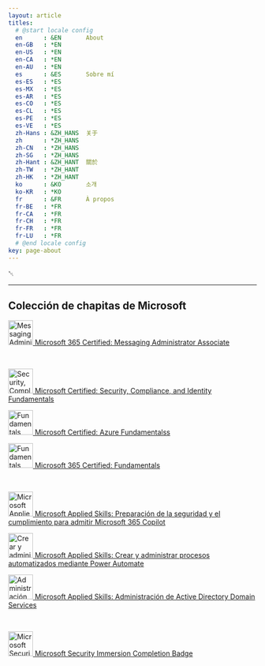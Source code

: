 ```yaml
---
layout: article
titles:
  # @start locale config
  en      : &EN       About
  en-GB   : *EN
  en-US   : *EN
  en-CA   : *EN
  en-AU   : *EN
  es      : &ES       Sobre mí
  es-ES   : *ES
  es-MX   : *ES
  es-AR   : *ES
  es-CO   : *ES
  es-CL   : *ES
  es-PE   : *ES
  es-VE   : *ES
  zh-Hans : &ZH_HANS  关于
  zh      : *ZH_HANS
  zh-CN   : *ZH_HANS
  zh-SG   : *ZH_HANS
  zh-Hant : &ZH_HANT  關於
  zh-TW   : *ZH_HANT
  zh-HK   : *ZH_HANT
  ko      : &KO       소개
  ko-KR   : *KO
  fr      : &FR       À propos
  fr-BE   : *FR
  fr-CA   : *FR
  fr-CH   : *FR
  fr-FR   : *FR
  fr-LU   : *FR
  # @end locale config
key: page-about
---
```


␀

---

## Colección de chapitas de Microsoft




<!-- Microsoft 365 Certified: Messaging Administrator Associate -->
[<img src="https://learn.microsoft.com/media/learn/certification/badges/microsoft-certified-associate-badge.svg" alt="Messaging Administrator Associate" width="50"/> Microsoft 365 Certified: Messaging Administrator Associate](https://learn.microsoft.com/es-es/users/patxianduezarodrigo-9836/credentials/5ae1d4407ee319f2)

<br>

<!-- Microsoft Certified: Security, Compliance, and Identity Fundamentals -->
[<img src="https://learn.microsoft.com/media/learn/certification/badges/microsoft-certified-fundamentals-badge.svg?branch=main" alt="Security, Compliance, and Identity Fundamentals" width="50"/> Microsoft Certified: Security, Compliance, and Identity Fundamentals](https://learn.microsoft.com/es-es/users/patxianduezarodrigo-9836/credentials/a3d9c0c6018c1778)

<!-- Microsoft Certified: Azure Fundamentals -->
[<img src="https://learn.microsoft.com/media/learn/certification/badges/microsoft-certified-fundamentals-badge.svg?branch=main" alt="Fundamentals" width="50"/> Microsoft Certified: Azure Fundamentalss](https://learn.microsoft.com/es-es/users/patxianduezarodrigo-9836/credentials/30ce77bf223a22fd)

<!-- Microsoft 365 Certified: Fundamentals -->
[<img src="https://learn.microsoft.com/media/learn/certification/badges/microsoft-certified-fundamentals-badge.svg?branch=main" alt="Fundamentals" width="50"/> Microsoft 365 Certified: Fundamentals](https://learn.microsoft.com/es-es/users/patxianduezarodrigo-9836/credentials/d6a015181f182ea3)

<br>

<!-- Microsoft Applied Skills: Preparación de la seguridad y el cumplimiento para admitir Microsoft 365 Copilot -->
[<img src="https://learn.microsoft.com/en-us/media/profile/zero-state-applied-skills.svg?branch=main" alt="Microsoft Applied Skills: Preparación de la seguridad y el cumplimiento para admitir Microsoft 365 Copilot" width="50"/> Microsoft Applied Skills: Preparación de la seguridad y el cumplimiento para admitir Microsoft 365 Copilot](https://learn.microsoft.com/es-es/users/patxianduezarodrigo-9836/credentials/4d94f4c95d4298cd)

<!-- Microsoft Applied Skills: Crear y administrar procesos automatizados mediante Power Automates -->
[<img src="https://learn.microsoft.com/en-us/media/profile/zero-state-applied-skills.svg?branch=main" alt="Crear y administrar procesos automatizados mediante Power Automate" width="50"/> Microsoft Applied Skills: Crear y administrar procesos automatizados mediante Power Automate](https://learn.microsoft.com/es-es/users/patxianduezarodrigo-9836/credentials/1d2090e5d28250ca)

<!-- Microsoft Applied Skills: Administración de Active Directory Domain Services -->
[<img src="https://learn.microsoft.com/en-us/media/profile/zero-state-applied-skills.svg?branch=main" alt="Administración de Active Directory Domain Services" width="50"/> Microsoft Applied Skills: Administración de Active Directory Domain Services](https://learn.microsoft.com/es-es/users/patxianduezarodrigo-9836/credentials/fcf31353999cdc7e)

<br>

<!-- Microsoft Security Immersion Completion Badge -->
[<img src="https://images.credly.com/size/340x340/images/693308cf-f47f-41c0-8e71-0f28e4bc6a52/image.png" alt="Microsoft Security Immersion Completion Badge" width="50"/> Microsoft Security Immersion Completion Badge](https://www.credly.com/badges/5b5b4d52-c859-409c-be33-1c67a989a8ec)
